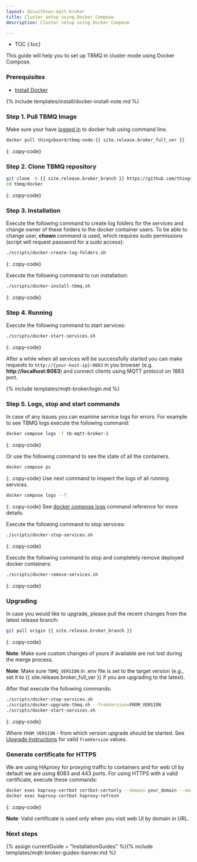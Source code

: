 ```yaml
---
layout: docwithnav-mqtt-broker
title: Cluster setup using Docker Compose
description: Cluster setup using Docker Compose

---
```


* TOC
{:toc}


This guide will help you to set up TBMQ in cluster mode using Docker Compose.

### Prerequisites

- [Install Docker](https://docs.docker.com/engine/installation/)

{% include templates/install/docker-install-note.md %}

### Step 1. Pull TBMQ Image

Make sure your have [logged in](https://docs.docker.com/engine/reference/commandline/login/) to docker hub using command line.

```bash
docker pull thingsboard/tbmq-node:{{ site.release.broker_full_ver }}
```
{: .copy-code}

### Step 2. Clone TBMQ repository

```bash
git clone -b {{ site.release.broker_branch }} https://github.com/thingsboard/tbmq.git --depth 1
cd tbmq/docker
```
{: .copy-code}

### Step 3. Installation

Execute the following command to create log folders for the services and change owner of these folders to the docker container users.
To be able to change user, **chown** command is used, which requires sudo permissions (script will request password for a sudo access):

```bash
./scripts/docker-create-log-folders.sh
```
{: .copy-code}

Execute the following command to run installation:

```bash
./scripts/docker-install-tbmq.sh
```
{: .copy-code}

### Step 4. Running

Execute the following command to start services:

```bash
./scripts/docker-start-services.sh
```
{: .copy-code}

After a while when all services will be successfully started you can make requests to `http://{your-host-ip}:8083` 
in you browser (e.g. **http://localhost:8083**) and connect clients using MQTT protocol on 1883 port.

{% include templates/mqtt-broker/login.md %}

### Step 5. Logs, stop and start commands

In case of any issues you can examine service logs for errors.
For example to see TBMQ logs execute the following command:

```bash
docker compose logs -f tb-mqtt-broker-1
```
{: .copy-code}

Or use the following command to see the state of all the containers.
```bash
docker compose ps
```
{: .copy-code}
Use next command to inspect the logs of all running services.
```bash
docker compose logs --f
```
{: .copy-code}
See [docker compose logs](https://docs.docker.com/compose/reference/logs/) command reference for more details.

Execute the following command to stop services:

```bash
./scripts/docker-stop-services.sh
```
{: .copy-code}

Execute the following command to stop and completely remove deployed docker containers:

```bash
./scripts/docker-remove-services.sh
```
{: .copy-code}

### Upgrading

In case you would like to upgrade, please pull the recent changes from the latest release branch:

```bash
git pull origin {{ site.release.broker_branch }}
```
{: .copy-code}

**Note**: Make sure custom changes of yours if available are not lost during the merge process.

**Note**: Make sure `TBMQ_VERSION` in .env file is set to the target version (e.g., set it to {{ site.release.broker_full_ver }} if you are upgrading to the latest).

After that execute the following commands:

```bash
./scripts/docker-stop-services.sh
./scripts/docker-upgrade-tbmq.sh --fromVersion=FROM_VERSION
./scripts/docker-start-services.sh
```
{: .copy-code}

Where `FROM_VERSION` - from which version upgrade should be started. 
See [Upgrade Instructions](/docs/mqtt-broker/install/upgrade-instructions/) for valid `fromVersion` values.

### Generate certificate for HTTPS

We are using HAproxy for proxying traffic to containers and for web UI by default we are using 8083 and 443 ports. 
For using HTTPS with a valid certificate, execute these commands:

```bash
docker exec haproxy-certbot certbot-certonly --domain your_domain --email your_email
docker exec haproxy-certbot haproxy-refresh
```
{: .copy-code}

**Note**: Valid certificate is used only when you visit web UI by domain in URL.

### Next steps

{% assign currentGuide = "InstallationGuides" %}{% include templates/mqtt-broker-guides-banner.md %}